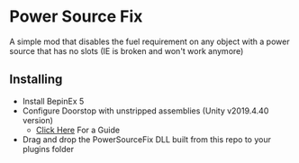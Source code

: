 # Power Source Fix

A simple mod that disables the fuel requirement on any object with a power source that has no slots (IE is broken and won't work anymore)

## Installing

- Install BepinEx 5
- Configure Doorstop with unstripped assemblies (Unity v2019.4.40 version)
    - [Click Here](https://obenseuermodding.github.io/Information/www/Guides/Configuring-Doorstop.html) For a Guide
- Drag and drop the PowerSourceFix DLL built from this repo to your plugins folder
